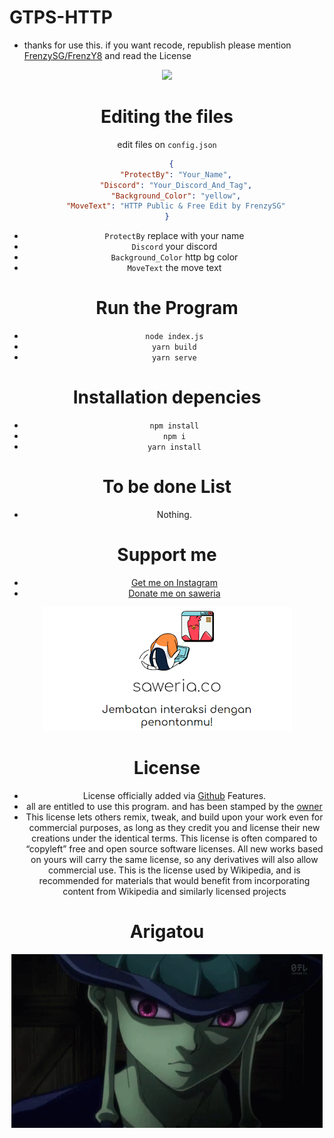 # GTPS-HTTP
- thanks for use this. if you want recode, republish please mention [FrenzySG/FrenzY8](https://github.com/FrenzY8) and read the License
<p align="center">
<img src="https://discord.c99.nl/widget/theme-3/833213256155922432.png">
<div align="center">
  
# Editing the files
edit files on ```config.json```
```json
  {
    "ProtectBy": "Your_Name",
    "Discord": "Your_Discord_And_Tag",
    "Background_Color": "yellow",
    "MoveText": "HTTP Public & Free Edit by FrenzySG"
}
```
  - ```ProtectBy``` replace with your name
  - ```Discord``` your discord
  - ```Background_Color``` http bg color
  - ```MoveText``` the move text

# Run the Program
- ```node index.js```
- ```yarn build```
- ```yarn serve```

# Installation depencies
- ```npm install```
- ```npm i```
- ```yarn install```

# To be done List
- Nothing.

# Support me
- [Get me on Instagram](https://instagram.com/frenzy.666)
- [Donate me on saweria](https://saweria.co/frenzys6)
<p align="center">
<img src="./Saweria co5.PNG"/>
<a align="center">

# License 
- License officially added via [Github](https://github.com) Features.
- all are entitled to use this program. and has been stamped by the [owner](https://github.com/FrenY8)
- This license lets others remix, tweak, and build upon your work even for commercial purposes, as long as they credit you and license their new creations under the identical terms. This license is often compared to “copyleft” free and open source software licenses. All new works based on yours will carry the same license, so any derivatives will also allow commercial use. This is the license used by Wikipedia, and is recommended for materials that would benefit from incorporating content from Wikipedia and similarly licensed projects

# Arigatou
<p align="center">
<img src="./meruem.gif"/>
<a align="center">
